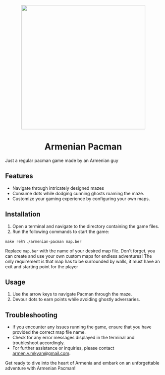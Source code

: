 <div id="header" align="center">
  <img src="https://media.giphy.com/media/v1.Y2lkPTc5MGI3NjExaWw0aGwyYzFvN2ZpbnJtbzRxcnhqNDl0bDF0ZXk5MzU5aHgyenBkNiZlcD12MV9pbnRlcm5hbF9naWZfYnlfaWQmY3Q9Zw/jxJjBMvqEvMSA/giphy.gif" width="400"/>
</div>

<h1 align="center">Armenian Pacman</h1>

Just a regular pacman game made by an Armenian guy

## Features

- Navigate through intricately designed mazes
- Consume dots while dodging cunning ghosts roaming the maze.
- Customize your gaming experience by configuring your own maps.

## Installation

1. Open a terminal and navigate to the directory containing the game files.
2. Run the following commands to start the game:

`make re`\n
`./armenian-pacman map.ber`


Replace `map.ber` with the name of your desired map file. 
Don't forget, you can create and use your own custom maps for endless adventures!
The only requirement is that map has to be surrounded by walls, it must have an exit and starting point for the player

## Usage

1. Use the arrow keys to navigate Pacman through the maze.
2. Devour dots to earn points while avoiding ghostly adversaries.

## Troubleshooting

- If you encounter any issues running the game, ensure that you have provided the correct map file name.
- Check for any error messages displayed in the terminal and troubleshoot accordingly.
- For further assistance or inquiries, please contact armen.v.mkyan@gmail.com.

Get ready to dive into the heart of Armenia and embark on an unforgettable adventure with Armenian Pacman!



